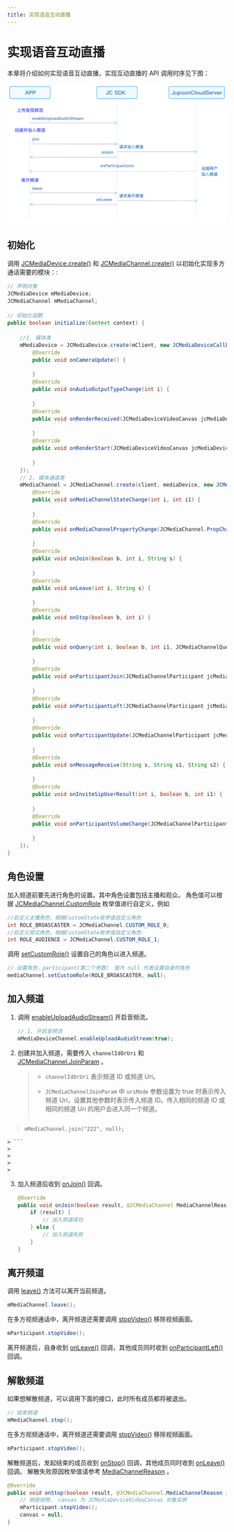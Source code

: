 ```yaml
---
title: 实现语音互动直播
---
```

# 实现语音互动直播

本章将介绍如何实现语音互动直播，实现互动直播的 API 调用时序见下图：

![../../../../\_images/multiaudioworkflow.png](../../../../_images/multiaudioworkflow.png)



## 初始化

调用
[JCMediaDevice.create()](https://developer.juphoon.com/portal/reference/V2.1/android/com/juphoon/cloud/JCMediaDevice.html#create-com.juphoon.cloud.JCClient-com.juphoon.cloud.JCMediaDeviceCallback-)
和
[JCMediaChannel.create()](https://developer.juphoon.com/portal/reference/V2.1/android/com/juphoon/cloud/JCMediaChannel.html#create-com.juphoon.cloud.JCClient-com.juphoon.cloud.JCMediaDevice-com.juphoon.cloud.JCMediaChannelCallback-)
以初始化实现多方通话需要的模块：:



```java 
// 声明对象
JCMediaDevice mMediaDevice;
JCMediaChannel mMediaChannel;

// 初始化函数
public boolean initialize(Context context) {

    //1. 媒体类
    mMediaDevice = JCMediaDevice.create(mClient, new JCMediaDeviceCallback() {
        @Override
        public void onCameraUpdate() {

        }
        @Override
        public void onAudioOutputTypeChange(int i) {

        }
        @Override
        public void onRenderReceived(JCMediaDeviceVideoCanvas jcMediaDeviceVideoCanvas) {

        }
        @Override
        public void onRenderStart(JCMediaDeviceVideoCanvas jcMediaDeviceVideoCanvas) {

        }
    });
    // 2. 媒体通道类
    mMediaChannel = JCMediaChannel.create(client, mediaDevice, new JCMediaChannelCallback() {
        @Override
        public void onMediaChannelStateChange(int i, int i1) {

        }
        @Override
        public void onMediaChannelPropertyChange(JCMediaChannel.PropChangeParam propChangeParam) {

        }
        @Override
        public void onJoin(boolean b, int i, String s) {

        }
        @Override
        public void onLeave(int i, String s) {

        }
        @Override
        public void onStop(boolean b, int i) {

        }
        @Override
        public void onQuery(int i, boolean b, int i1, JCMediaChannelQueryInfo jcMediaChannelQueryInfo) {

        }
        @Override
        public void onParticipantJoin(JCMediaChannelParticipant jcMediaChannelParticipant) {

        }
        @Override
        public void onParticipantLeft(JCMediaChannelParticipant jcMediaChannelParticipant) {

        }
        @Override
        public void onParticipantUpdate(JCMediaChannelParticipant jcMediaChannelParticipant, JCMediaChannelParticipant.ChangeParam changeParam) {

        }
        @Override
        public void onMessageReceive(String s, String s1, String s2) {

        }
        @Override
        public void onInviteSipUserResult(int i, boolean b, int i1) {

        }
        @Override
        public void onParticipantVolumeChange(JCMediaChannelParticipant jcMediaChannelParticipant) {

        }
    });
}
```







## 角色设置

加入频道前要先进行角色的设置。其中角色设置包括主播和观众。 角色值可以根据
[JCMediaChannel.CustomRole](https://developer.juphoon.com/portal/reference/V2.1/android/com/juphoon/cloud/JCMediaChannel.html#CUSTOM_ROLE_0)
枚举值进行自定义，例如



```java 
//自定义主播角色，根据CustomState枚举值自定义角色
int ROLE_BROASCASTER = JCMediaChannel.CUSTOM_ROLE_0;
//自定义观众角色，根据CustomState枚举值自定义角色
int ROLE_AUDIENCE = JCMediaChannel.CUSTOM_ROLE_1;
```



调用
[setCustomRole()](https://developer.juphoon.com/portal/reference/V2.1/android/com/juphoon/cloud/JCMediaChannel.html#setCustomRole-int-com.juphoon.cloud.JCMediaChannelParticipant-)
设置自己的角色以进入频道。



```java 
// 设置角色，participant(第二个参数） 值为 null 代表设置自身的角色
mediaChannel.setCustomRole(ROLE_BROASCASTER, null);
```







## 加入频道

1.  调用
    [enableUploadAudioStream()](https://developer.juphoon.com/portal/reference/V2.1/android/com/juphoon/cloud/JCMediaChannel.html#enableUploadAudioStream-boolean-)
    开启音频流。
    
    
    
    ```java 
    // 1. 开启音频流
    mMediaDeviceChannel.enableUploadAudioStream(true);
    ```
    
    

2.  创建并加入频道，需要传入 `channelIdOrUri` 和
    [JCMediaChannel.JoinParam](https://developer.juphoon.com/portal/reference/V2.1/android/com/juphoon/cloud/JCMediaChannel.JoinParam.html)
    。
    
    > 
    > 
    > 
    > 
    >   - `channelIdOrUri` 表示频道 ID 或频道 Uri。
    > 
    >   - `JCMediaChannelJoinParam` 中 `uriMode` 参数设置为 true 时表示传入频道
    >     Uri，设置其他参数时表示传入频道 ID。传入相同的频道 ID 或相同的频道 Uri 的用户会进入同一个频道。
    > 
    > 
    > 
    > ```java 
>     mMediaChannel.join("222", null);
    > ```
    > 
    > 
    > 
    > 

3.  加入频道后收到
    [onJoin()](https://developer.juphoon.com/portal/reference/V2.1/android/com/juphoon/cloud/JCMediaChannelCallback.html#onJoin-boolean-int-java.lang.String-)
    回调。
    
    
    
    ```java 
    @Override
    public void onJoin(boolean result, @JCMediaChannel MediaChannelReason int reason, String channelId) {
        if (result) {
            // 加入频道成功
        } else {
            // 加入频道失败
        }
    }
    ```
    
    





## 离开频道

调用
[leave()](https://developer.juphoon.com/portal/reference/V2.1/android/com/juphoon/cloud/JCMediaChannel.html#leave--)
方法可以离开当前频道。



```java 
mMediaChannel.leave();
```



在多方视频通话中，离开频道还需要调用
[stopVideo()](https://developer.juphoon.com/portal/reference/V2.1/android/com/juphoon/cloud/JCMediaChannelParticipant.html#stopVideo--)
移除视频画面。



```java 
mParticipant.stopVideo();
```



离开频道后，自身收到
[onLeave()](https://developer.juphoon.com/portal/reference/V2.1/android/com/juphoon/cloud/JCMediaChannelCallback.html#onLeave-int-java.lang.String-)
回调，其他成员同时收到
[onParticipantLeft()](https://developer.juphoon.com/portal/reference/V2.1/android/com/juphoon/cloud/JCMediaChannelCallback.html#onParticipantLeft-com.juphoon.cloud.JCMediaChannelParticipant-)
回调。





## 解散频道

如果想解散频道，可以调用下面的接口，此时所有成员都将被退出。



```java 
// 结束频道
mMediaChannel.stop();
```



在多方视频通话中，离开频道还需要调用
[stopVideo()](https://developer.juphoon.com/portal/reference/V2.1/android/com/juphoon/cloud/JCMediaChannelParticipant.html#stopVideo--)
移除视频画面。



```java 
mParticipant.stopVideo();
```



解散频道后，发起结束的成员收到
[onStop()](https://developer.juphoon.com/portal/reference/V2.1/android/com/juphoon/cloud/JCMediaChannelCallback.html#onStop-boolean-int-)
回调，其他成员同时收到
[onLeave()](https://developer.juphoon.com/portal/reference/V2.1/android/com/juphoon/cloud/JCMediaChannelCallback.html#onLeave-int-java.lang.String-)
回调。 解散失败原因枚举值请参考
[MediaChannelReason](https://developer.juphoon.com/portal/reference/V2.1/android/com/juphoon/cloud/JCMediaChannel.html#REASON_ALREADY_JOINED)
。



```java 
@Override
public void onStop(boolean result, @JCMediaChannel.MediaChannelReason int reason) {
    // 销毁视频， canvas 为 JCMediaDeviceVideoCanvas 对象实例
    mParticipant.stopVideo();
    canvas = null;
}
```
















